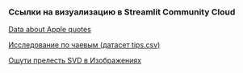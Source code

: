 ### Ссылки на визуализацию в Streamlit Community Cloud

[Data about Apple quotes](https://app-ysmbrsgz58dejplwmslleg.streamlit.app/)

[Исследование по чаевым (датасет tips.csv)](https://app-nllcx9gsmnzmwsdrjyqkyd.streamlit.app/)

[Ощути прелесть SVD в Изображениях](https://app-jkejxixjvwp978fbrdghtl.streamlit.app/)
